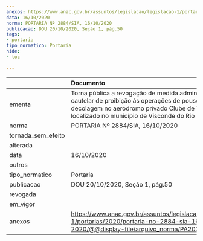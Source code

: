 ```yaml
---
anexos: https://www.anac.gov.br/assuntos/legislacao/legislacao-1/portarias/2020/portaria-no-2884-sia-16-10-2020/@@display-file/arquivo_norma/PA2020-2884.pdf
data: 16/10/2020
norma: PORTARIA Nº 2884/SIA, 16/10/2020
publicacao: DOU 20/10/2020, Seção 1, pág.50
tags:
- portaria
tipo_normatico: Portaria
hide: 
- toc 
 
---
```


|                    | Documento                                                                                                                                                                                                    |
|:-------------------|:-------------------------------------------------------------------------------------------------------------------------------------------------------------------------------------------------------------|
| ementa             | Torna pública a revogação de medida administrativa cautelar de proibição às operações de pouso e decolagem no aeródromo privado Clube de Voo Floresta, localizado no município de Visconde do Rio Branco/MG. |
| norma              | PORTARIA Nº 2884/SIA, 16/10/2020                                                                                                                                                                             |
| tornada_sem_efeito |                                                                                                                                                                                                              |
| alterada           |                                                                                                                                                                                                              |
| data               | 16/10/2020                                                                                                                                                                                                   |
| outros             |                                                                                                                                                                                                              |
| tipo_normatico     | Portaria                                                                                                                                                                                                     |
| publicacao         | DOU 20/10/2020, Seção 1, pág.50                                                                                                                                                                              |
| revogada           |                                                                                                                                                                                                              |
| em_vigor           |                                                                                                                                                                                                              |
| anexos             | https://www.anac.gov.br/assuntos/legislacao/legislacao-1/portarias/2020/portaria-no-2884-sia-16-10-2020/@@display-file/arquivo_norma/PA2020-2884.pdf                                                         |